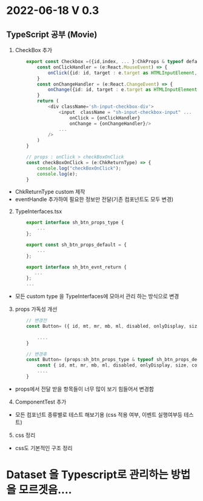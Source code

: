 2022-06-18 V 0.3
================

TypeScript 공부 (Movie)
-------------------

1. CheckBox 추가

    ```typescript        
        export const Checkbox =({id,index, ... }:ChkProps & typeof defaultProps) => {
            const onClickHandler = (e:React.MouseEvent) => {
                onClick({id: id, target : e.target as HTMLInputElement, index : index, checked : (e.target as HTMLInputElement).checked });
            }
            const onChangeHandler = (e:React.ChangeEvent) => {
                onChange({id: id, target : e.target as HTMLInputElement, index : index, checked : (e.target as HTMLInputElement).checked });
            }
            return (
                <div className='sh-input-checkbox-div'>
                    <input	className = "sh-input-checkbox-input" ...
                        onClick = {onClickHandler}
                        onChange = {onChangeHandler}/>
                    ...
                />
            )
        }

        // props : onClick > checkBoxOnClick
        const checkBoxOnClick = (e:ChkReturnType) => {
            console.log("checkBoxOnClick");
            console.log(e);
        }
    ```
* ChkReturnType custom 제작 
* eventHandle 추가하여 필요한 정보만 전달(기존 컴포넌트도 모두 변경)

2. TypeInterfaces.tsx

    ```typescript
        export interface sh_btn_props_type {
            ...
        };

        export const sh_btn_props_default = {	
            ...
        };

        export interface sh_btn_evnt_return {	
           ...
        };
        ...
    ```

* 모든 custom type 을 TypeInterfaces에 모아서 관리 하는 방식으로 변경

3. props 가독성 개선

    ```typescript
        // 변경전
        const Button= ({ id, mt, mr, mb, ml, disabled, onlyDisplay, size, color, filled, innerImage, value, icon, hidden, onClick }:sh_btn_props_type & typeof sh_btn_props_default) => { 
        
            ....
        }

        // 변경후
        const Button= (props:sh_btn_props_type & typeof sh_btn_props_default) => { 
            const { id, mt, mr, mb, ml, disabled, onlyDisplay, size, color, filled, innerImage, value, icon, hidden, onClick } = props;
            ....
        }
    ```

* props에서 전달 받을 항목들이 너무 많이 보기 힘들어서 변경함


4. ComponentTest 추가

* 모든 컴포넌트 종류별로 테스트 해보기용 (css 적용 여부, 이벤트 실행여부등 테스트)


5. css 정리 

* css도 기본적인 구조 정리



# Dataset 을 Typescript로 관리하는 방법을 모르겟음....